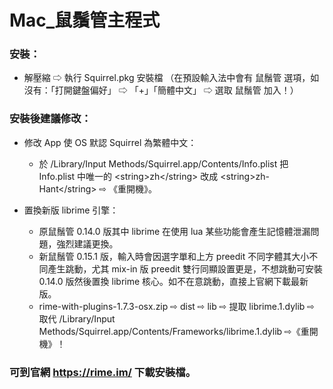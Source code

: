 # Mac_鼠鬚管主程式

### 安裝：

- 解壓縮 ⇨ 執行 Squirrel.pkg 安裝檔
（在預設輸入法中會有 鼠鬚管 選項，如沒有：「打開鍵盤偏好」 ⇨ 「+」「簡體中文」 ⇨ 選取 鼠鬚管 加入！）


### 安裝後建議修改：
    
- 修改 App 使 OS 默認 Squirrel 為繁體中文：
    - 於 /Library/Input Methods/Squirrel.app/Contents/Info.plist 把 Info.plist 中唯一的 \<string>zh\</string> 改成 \<string>zh-Hant\</string> ⇨ 《重開機》。

- 置換新版 librime 引擎：
    - 原鼠鬚管 0.14.0 版其中 librime 在使用 lua 某些功能會產生記憶體泄漏問題，強烈建議更換。
    - 新鼠鬚管 0.15.1 版，輸入時會因選字單和上方 preedit 不同字體其大小不同產生跳動，尤其 mix-in 版 preedit 雙行同顯設置更是，不想跳動可安裝 0.14.0 版然後置換 librime 核心。如不在意跳動，直接上官網下載最新版。
    - rime-with-plugins-1.7.3-osx.zip ⇨ dist ⇨ lib ⇨ 提取 librime.1.dylib ⇨ 取代 /Library/Input Methods/Squirrel.app/Contents/Frameworks/librime.1.dylib ⇨《重開機》！

### 可到官網 https://rime.im/ 下載安裝檔。

